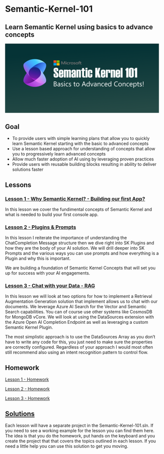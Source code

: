 # Semantic-Kernel-101
## Learn Semantic Kernel using basics to advance concepts
![SK-101-Logo](./assets/images/MSFT_SK-101_Banner.png)

## Goal
- To provide users with simple learning plans that allow you to quickly learn Semantic Kernel starting with the basic to advanced concepts 
- Use a lesson based approach for understanding of concepts that allow you to progressively learn advanced concepts 
- Allow much faster adoption of AI using by leveraging proven practices
- Provide users with reusable building blocks resulting in ability to deliver solutions faster

## Lessons
### [Lesson 1 - Why Semantic Kernel? - Building our first App?](./lessons/lesson-1/README.md)
In this lesson we cover the fundimental concepts of Semantic Kernel and what is needed to build your first console app.

### [Lesson 2 - Plugins & Prompts](./lessons/lesson-2/README.md)
In this lesson I reiterate the importance of understanding the ChatCompletion Message structure then we dive right into SK Plugins and how they are the body of your AI solution.  We will drill deeper into SK Prompts and the various ways you can use prompts and how everything is a Plugin and why this is important. 

We are building a foundation of Semantic Kernel Concepts that will set you up for success with your AI engagements.  

### [Lesson 3 - Chat with your Data - RAG](./lessons/lesson-3/README.md)
In this lesson we will look at two options for how to implement a Retrieval Augmentation Generation solution that implement allows us to chat with our documents.  We leverage Azure AI Search for the Vector and Semantic Search capabilities.   You can of course use other systems like CosmosDB for MongoDB vCore.  We will look at using the DataSources extension with the Azure Open AI Completion Endpoint as well as leveraging a custom Semantic Kernel Plugin.  

The most simplistic approach is to use the DataSources Array as you don’t have to write any code for this, you just need to make sure the properties are correctly configured.  Regardless of your approach I would most often still recommend also using an intent recognition pattern to control flow.

## Homework
[Lesson 1 - Homework](/homework/lesson-1/README.md)

[Lesson 2 - Homework](/homework/lesson-2/README.MD)

[Lesson 3 - Homework](/homework/lesson-3/README.md)

## [Solutions](/solutions/README.MD)
Each lesson will have a separate project in the Semantic-Kernel-101.sln.  If you need to see a working example for the lesson you can find them here.  The idea is that you do the homework, put hands on the keyboard and you create the project that that covers the topics outlined in each lesson.  If you need a little help you can use this solution to get you moving.
